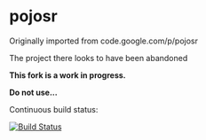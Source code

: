 # pojosr

Originally imported from code.google.com/p/pojosr

The project there looks to have been abandoned

**This fork is a work in progress.**

**Do not use...**

Continuous build status:

[![Build Status](https://travis-ci.org/donald-w/pojosr.svg?branch=master)](https://travis-ci.org/donald-w/pojosr)
